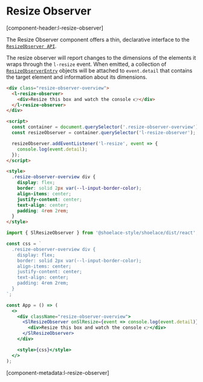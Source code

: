# Resize Observer

[component-header:l-resize-observer]

The Resize Observer component offers a thin, declarative interface to the [`ResizeObserver API`](https://developer.mozilla.org/en-US/docs/Web/API/ResizeObserver).

The resize observer will report changes to the dimensions of the elements it wraps through the `l-resize` event. When emitted, a collection of [`ResizeObserverEntry`](https://developer.mozilla.org/en-US/docs/Web/API/ResizeObserverEntry) objects will be attached to `event.detail` that contains the target element and information about its dimensions.

```html preview
<div class="resize-observer-overview">
  <l-resize-observer>
    <div>Resize this box and watch the console 👉</div>
  </l-resize-observer>
</div>

<script>
  const container = document.querySelector('.resize-observer-overview');
  const resizeObserver = container.querySelector('l-resize-observer');

  resizeObserver.addEventListener('l-resize', event => {
    console.log(event.detail);
  });
</script>

<style>
  .resize-observer-overview div {
    display: flex;
    border: solid 2px var(--l-input-border-color);
    align-items: center;
    justify-content: center;
    text-align: center;
    padding: 4rem 2rem;
  }
</style>
```

```jsx react
import { SlResizeObserver } from '@shoelace-style/shoelace/dist/react';

const css = `
  .resize-observer-overview div {
    display: flex; 
    border: solid 2px var(--l-input-border-color); 
    align-items: center; 
    justify-content: center;
    text-align: center;
    padding: 4rem 2rem;
  }
`;

const App = () => (
  <>
    <div className="resize-observer-overview">
      <SlResizeObserver onSlResize={event => console.log(event.detail)}>
        <div>Resize this box and watch the console 👉</div>
      </SlResizeObserver>
    </div>

    <style>{css}</style>
  </>
);
```

[component-metadata:l-resize-observer]

